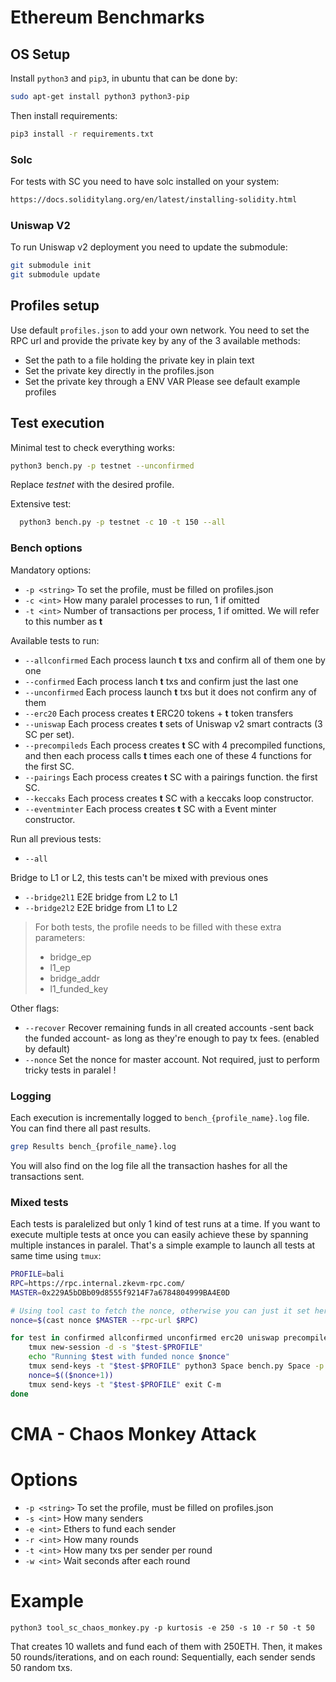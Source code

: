 # Ethereum Benchmarks
## OS Setup
Install ```python3``` and ```pip3```, in ubuntu that can be done by:
```bash
sudo apt-get install python3 python3-pip
```

Then install requirements:
```bash
pip3 install -r requirements.txt
```

### Solc
For tests with SC you need to have solc installed on your system:
```bash
https://docs.soliditylang.org/en/latest/installing-solidity.html
```

### Uniswap V2
To run Uniswap v2 deployment you need to update the submodule:
```bash
git submodule init
git submodule update
```

## Profiles setup
Use default ```profiles.json``` to add your own network.
You need to set the RPC url and provide the private key by any of the 3 available methods:
- Set the path to a file holding the private key in plain text
- Set the private key directly in the profiles.json
- Set the private key through a ENV VAR
Please see default example profiles

## Test execution
Minimal test to check everything works:
  ```bash
  python3 bench.py -p testnet --unconfirmed
  ```

  Replace *testnet* with the desired profile.

Extensive test:
```bash
  python3 bench.py -p testnet -c 10 -t 150 --all
  ```


  ### Bench options
  Mandatory options:
  - ```-p <string>``` To set the profile, must be filled on profiles.json
  - ```-c <int>``` How many paralel processes to run, 1 if omitted
  - ```-t <int>``` Number of transactions per process, 1 if omitted. We will refer to this number as **t**
  
  Available tests to run:
- ```--allconfirmed``` Each process launch **t** txs and confirm all of them one by one
- ```--confirmed``` Each process lanch **t** txs and confirm just the last one
- ```--unconfirmed``` Each process launch **t** txs but it does not confirm any of them
- ```--erc20``` Each process creates **t** ERC20 tokens + **t** token transfers
- ```--uniswap``` Each process creates **t** sets of Uniswap v2 smart contracts (3 SC per set).
- ```--precompileds``` Each process creates **t** SC with 4 precompiled functions, and then each process calls **t** times each one of these 4 functions for the first SC.
- ```--pairings``` Each process creates **t** SC with a pairings function. the first SC.
- ```--keccaks``` Each process creates **t** SC with a keccaks loop constructor.
- ```--eventminter``` Each process creates **t** SC with a Event minter constructor.

Run all previous tests:
- ```--all``` 

Bridge to L1 or L2, this tests can't be mixed with previous ones
- ```--bridge2l1``` E2E bridge from L2 to L1
- ```--bridge2l2``` E2E bridge from L1 to L2
> For both tests, the profile needs to be filled with these extra parameters:
> - bridge_ep
> - l1_ep
> - bridge_addr
> - l1_funded_key


Other flags:

- ```--recover``` Recover remaining funds in all created accounts -sent back the funded account- as long as they're enough to pay tx fees. (enabled by default)
- ```--nonce``` Set the nonce for master account. Not required, just to perform tricky tests in paralel !

### Logging
Each execution is incrementally logged to ```bench_{profile_name}.log``` file. You can find there all past results.
```bash
grep Results bench_{profile_name}.log
```
You will also find on the log file all the transaction hashes for all the transactions sent.


### Mixed tests
Each tests is paralelized but only 1 kind of test runs at a time. If you want to execute multiple tests at once you can easily achieve these by spanning multiple instances in paralel.
That's a simple example to launch all tests at same time using ```tmux```:
```bash
PROFILE=bali
RPC=https://rpc.internal.zkevm-rpc.com/
MASTER=0x229A5bDBb09d8555f9214F7a6784804999BA4E0D

# Using tool cast to fetch the nonce, otherwise you can just it set here manually
nonce=$(cast nonce $MASTER --rpc-url $RPC)

for test in confirmed allconfirmed unconfirmed erc20 uniswap precompileds pairings keccaks eventminter; do
    tmux new-session -d -s "$test-$PROFILE"
    echo "Running $test with funded nonce $nonce"
    tmux send-keys -t "$test-$PROFILE" python3 Space bench.py Space -p Space $PROFILE Space -c Space 2 Space -t Space 200 Space --$test Space --nonce Space $nonce C-m
    nonce=$(($nonce+1))
    tmux send-keys -t "$test-$PROFILE" exit C-m
done
```

# CMA - Chaos Monkey Attack
# Options
  - ```-p <string>``` To set the profile, must be filled on profiles.json
  - ```-s <int>``` How many senders
  - ```-e <int>``` Ethers to fund each sender
  - ```-r <int>``` How many rounds
  - ```-t <int>``` How many txs per sender per round
  - ```-w <int>``` Wait seconds after each round
# Example
```
python3 tool_sc_chaos_monkey.py -p kurtosis -e 250 -s 10 -r 50 -t 50
```
That creates 10 wallets and fund each of them with 250ETH.
Then, it makes 50 rounds/iterations, and on each round:
Sequentially, each sender sends 50 random txs.
